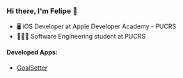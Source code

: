 ### Hi there, I'm Felipe 👋

- 🖥 iOS Developer at Apple Developer Academy - PUCRS
- 👨🏻‍🎓 Software Engineering student at PUCRS
#### Developed Apps:
- [GoalSetter](https://apps.apple.com/br/app/goalsetter/id1575428267)
